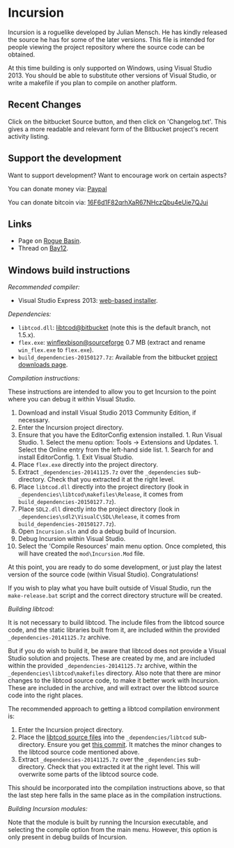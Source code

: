Incursion
=========

Incursion is a roguelike developed by Julian Mensch.  He has kindly released the source he has for some of the later versions.  This file is intended for people viewing the project repository where the source code can be obtained.

At this time building is only supported on Windows, using Visual Studio 2013.  You should be able to substitute other versions of Visual Studio, or write a makefile if you plan to compile on another platform.

Recent Changes
--------------

Click on the bitbucket Source button, and then click on 'Changelog.txt'.  This gives a more readable and relevant form of the Bitbucket project's recent activity listing.

Support the development
-----------------------

Want to support development?  Want to encourage work on certain aspects?

You can donate money via: [Paypal](http://disinterest.org/donate.html)

You can donate bitcoin via: [16F6d1F82qrhXaR67NHczQbu4eUie7QJui](https://blockchain.info/address/16F6d1F82qrhXaR67NHczQbu4eUie7QJui)

Links
-----

 * Page on [Rogue Basin](http://www.roguebasin.com/index.php?title=Incursion).
 * Thread on [Bay12](http://bay12forums.com/smf/index.php?topic=139289).

Windows build instructions
--------------------------

*Recommended compiler:*

  * Visual Studio Express 2013: [web-based installer](http://www.visualstudio.com/en-us/downloads/download-visual-studio-vs#d-community).

*Dependencies:*

  * `libtcod.dll`: [libtcod@bitbucket](https://bitbucket.org/jice/libtcod/src) (note this is the default branch, not 1.5.x).
  * `flex.exe`: [winflexbison@sourceforge](http://sourceforge.net/projects/winflexbison/) 0.7 MB (extract and rename `win_flex.exe` to `flex.exe`).
  * `build_dependencies-20150127.7z`: Available from the bitbucket [project downloads page](https://bitbucket.org/rmtew/incursion-roguelike/downloads).

*Compilation instructions:*

These instructions are intended to allow you to get Incursion to the point where you can debug it within Visual Studio.

  1. Download and install Visual Studio 2013 Community Edition, if necessary.
  1. Enter the Incursion project directory.
  1. Ensure that you have the EditorConfig extension installed.
    1. Run Visual Studio.
    1. Select the menu option: Tools -> Extensions and Updates.
    1. Select the Online entry from the left-hand side list.
    1. Search for and install EditorConfig.
    1. Exit Visual Studio.
  1. Place `flex.exe` directly into the project directory.
  1. Extract `_dependencies-20141125.7z` over the `_dependencies` sub-directory.  Check that you extracted it at the right level.
  1. Place `libtcod.dll` directly into the project directory (look in `_dependencies\libtcod\makefiles\Release`, it comes from `build_dependencies-20150127.7z`).
  1. Place `SDL2.dll` directly into the project directory (look in `_dependencies\sdl2\VisualC\SDL\Release`, it comes from `build_dependencies-20150127.7z`).
  1. Open `Incursion.sln` and do a debug build of Incursion.
  1. Debug Incursion within Visual Studio.
  1. Select the 'Compile Resources' main menu option.  Once completed, this will have created the `mod\Incursion.Mod` file.

At this point, you are ready to do some development, or just play the latest version of the source code (within Visual Studio).  Congratulations!
 
If you wish to play what you have built outside of Visual Studio, run the `make-release.bat` script and the correct directory structure will be created.
 
*Building libtcod:*

It is not necessary to build libtcod.  The include files from the libtcod source code, and the static libraries built from it, are included within the provided `_dependencies-20141125.7z` archive.

But if you do wish to build it, be aware that libtcod does not provide a Visual Studio solution and projects.  These are created by me, and are included within the provided `_dependencies-20141125.7z` archive, within the `_dependencies\libtcod\makefiles` directory.  Also note that there are minor changes to the libtcod source code, to make it better work with Incursion.  These are included in the archive, and will extract over the libtcod source code into the right places.

The recommended approach to getting a libtcod compilation environment is:

  1. Enter the Incursion project directory.
  1. Place the [libtcod source files](https://bitbucket.org/jice/libtcod/src) into the `_dependencies/libtcod` sub-directory.  Ensure you get [this commit](https://bitbucket.org/jice/libtcod/commits/30646e7bc99ececb155dece7bf9821899bf0eab2).  It matches the minor changes to the libtcod source code mentioned above.
  1. Extract `_dependencies-20141125.7z` over the `_dependencies` sub-directory.  Check that you extracted it at the right level.  This will overwrite some parts of the libtcod source code.

This should be incorporated into the compilation instructions above, so that the last step here falls in the same place as in the compilation instructions.

*Building Incursion modules:*

Note that the module is built by running the Incursion executable, and selecting the compile option from the main menu.  However, this option is only present in debug builds of Incursion.
